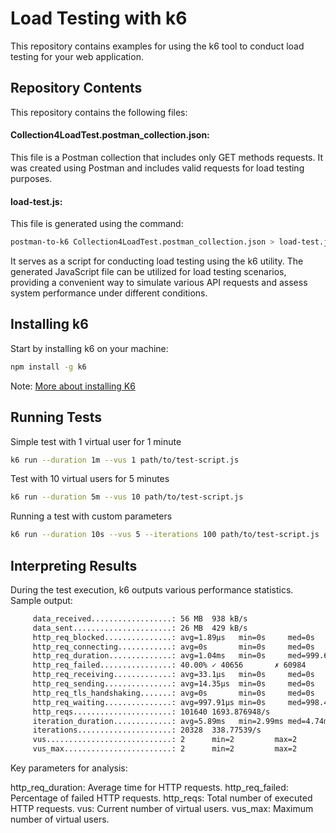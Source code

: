 # Load Testing with k6

This repository contains examples for using the k6 tool to conduct load testing for your web application.

## Repository Contents
This repository contains the following files:

#### Collection4LoadTest.postman_collection.json: 
This file is a Postman collection that includes only GET methods requests. It was created using Postman and includes valid requests for load testing purposes.

#### load-test.js: 
This file is generated using the command:

```bash
postman-to-k6 Collection4LoadTest.postman_collection.json > load-test.js
```

It serves as a script for conducting load testing using the k6 utility. The generated JavaScript file can be utilized for load testing scenarios, providing a convenient way to simulate various API requests and assess system performance under different conditions.

## Installing k6

Start by installing k6 on your machine:

```bash
npm install -g k6
```
Note: [More about installing K6](https://k6.io/open-source/,"https://k6.io/open-source/")


## Running Tests
Simple test with 1 virtual user for 1 minute
```bash
k6 run --duration 1m --vus 1 path/to/test-script.js
```
Test with 10 virtual users for 5 minutes
```bash
k6 run --duration 5m --vus 10 path/to/test-script.js
```
Running a test with custom parameters
```bash
k6 run --duration 10s --vus 5 --iterations 100 path/to/test-script.js
```

## Interpreting Results
During the test execution, k6 outputs various performance statistics. Sample output:

```bash
     data_received..................: 56 MB  938 kB/s
     data_sent......................: 26 MB  429 kB/s
     http_req_blocked...............: avg=1.89µs   min=0s     med=0s      max=9.54ms   p(90)=0s     p(95)=0s
     http_req_connecting............: avg=0s       min=0s     med=0s      max=0s       p(90)=0s     p(95)=0s
     http_req_duration..............: avg=1.04ms   min=0s     med=999.6µs max=640.25ms p(90)=1.06ms p(95)=1.16ms
     http_req_failed................: 40.00% ✓ 40656       ✗ 60984
     http_req_receiving.............: avg=33.1µs   min=0s     med=0s      max=61.69ms  p(90)=0s     p(95)=44.8µs
     http_req_sending...............: avg=14.35µs  min=0s     med=0s      max=1.47ms   p(90)=0s     p(95)=0s
     http_req_tls_handshaking.......: avg=0s       min=0s     med=0s      max=0s       p(90)=0s     p(95)=0s
     http_req_waiting...............: avg=997.91µs min=0s     med=998.4µs max=639.25ms p(90)=1.06ms p(95)=1.11ms
     http_reqs......................: 101640 1693.876948/s
     iteration_duration.............: avg=5.89ms   min=2.99ms med=4.74ms  max=657.19ms p(90)=6ms    p(95)=7ms
     iterations.....................: 20328  338.77539/s
     vus............................: 2      min=2         max=2
     vus_max........................: 2      min=2         max=2
```	 

Key parameters for analysis:

http_req_duration: Average time for HTTP requests.
http_req_failed: Percentage of failed HTTP requests.
http_reqs: Total number of executed HTTP requests.
vus: Current number of virtual users.
vus_max: Maximum number of virtual users.